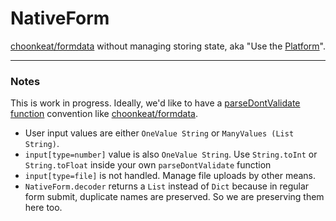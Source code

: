 # NativeForm

[choonkeat/formdata](https://elm-formdata.netlify.app) without managing storing state, aka "Use the [Platform](https://developer.mozilla.org/en-US/docs/Web/API/Document/forms)".

---

### Notes

This is work in progress. Ideally, we'd like to have a [parseDontValidate function](https://github.com/choonkeat/formdata#submit) convention like [choonkeat/formdata](https://elm-formdata.netlify.app).

- User input values are either `OneValue String` or `ManyValues (List String)`.
- `input[type=number]` value is also `OneValue String`. Use `String.toInt` or `String.toFloat` inside your own `parseDontValidate` function
- `input[type=file]` is not handled. Manage file uploads by other means.
- `NativeForm.decoder` returns a `List` instead of `Dict` because in regular form submit, duplicate names are preserved. So we are preserving them here too.